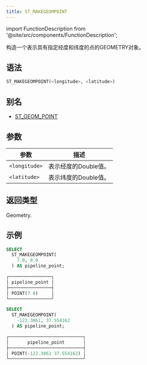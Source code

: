 ```yaml
---
title: ST_MAKEGEOMPOINT
---
```

import FunctionDescription from '@site/src/components/FunctionDescription';

<FunctionDescription description="引入或更新: v1.2.347"/>

构造一个表示具有指定经度和纬度的点的GEOMETRY对象。

## 语法

```sql
ST_MAKEGEOMPOINT(<longitude>, <latitude>)
```

## 别名

- [ST_GEOM_POINT](st-geom-point.md)

## 参数

| 参数          | 描述                                   |
|---------------|---------------------------------------|
| `<longitude>` | 表示经度的Double值。                  |
| `<latitude>`  | 表示纬度的Double值。                  |

## 返回类型

Geometry.

## 示例

```sql
SELECT
  ST_MAKEGEOMPOINT(
    7.0, 8.0
  ) AS pipeline_point;

┌────────────────┐
│ pipeline_point │
├────────────────┤
│ POINT(7 8)     │
└────────────────┘

SELECT
  ST_MAKEGEOMPOINT(
    -122.3061, 37.554162
  ) AS pipeline_point;

┌────────────────────────────┐
│       pipeline_point       │
├────────────────────────────┤
│ POINT(-122.3061 37.554162) │
└────────────────────────────┘
```